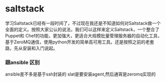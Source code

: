 # saltstack

学习Saltstack已经有一段时间了，不过现在我还是不知道如何对Saltstack做一个全面的定义。按照大家公认的说法，我们可以这样来定义Saltstack，一个整合了Puppet和 Chef的功能，更加强大，更适合大规模批量管理服务器的自动化工具，基于ZeroMQ通信，使用python开发的简单高可用工具。还是按照之前的老套路，先从安装和入门说起。

### 跟ansible 区别
ansible差不多是基于ssh封装的 slat是要安装agent,然后通宵是zeromq实现的

